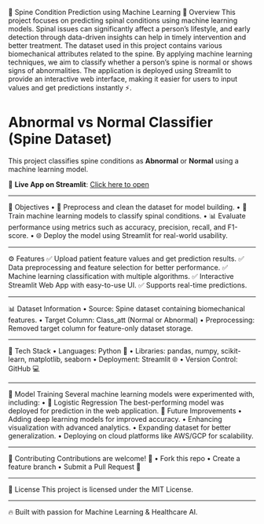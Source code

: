 🦴 Spine Condition Prediction using Machine Learning
📖 Overview
This project focuses on predicting spinal conditions using machine learning models. Spinal issues can significantly affect a person’s lifestyle, and early detection through data-driven insights can help in timely intervention and better treatment.
The dataset used in this project contains various biomechanical attributes related to the spine. By applying machine learning techniques, we aim to classify whether a person’s spine is normal or shows signs of abnormalities.
The application is deployed using Streamlit to provide an interactive web interface, making it easier for users to input values and get predictions instantly ⚡.

# Abnormal vs Normal Classifier (Spine Dataset)

This project classifies spine conditions as **Abnormal** or **Normal** using a machine learning model.

🔗 **Live App on Streamlit**: [Click here to open](https://abnormal-v-s-normal-classifying-from-spine-dataset-advaztw9fmh.streamlit.app/)


________________________________________
🎯 Objectives
•	🧾 Preprocess and clean the dataset for model building.
•	🤖 Train machine learning models to classify spinal conditions.
•	📊 Evaluate performance using metrics such as accuracy, precision, recall, and F1-score.
•	🌐 Deploy the model using Streamlit for real-world usability.
________________________________________
⚙️ Features
✅ Upload patient feature values and get prediction results.
✅ Data preprocessing and feature selection for better performance.
✅ Machine learning classification with multiple algorithms.
✅ Interactive Streamlit Web App with easy-to-use UI.
✅ Supports real-time predictions.
________________________________________
📊 Dataset Information
•	Source: Spine dataset containing biomechanical features.
•	Target Column: Class_att (Normal or Abnormal)
•	Preprocessing: Removed target column for feature-only dataset storage.
________________________________________
🚀 Tech Stack
•	Languages: Python 🐍
•	Libraries: pandas, numpy, scikit-learn, matplotlib, seaborn
•	Deployment: Streamlit 🌐
•	Version Control: GitHub 💻
________________________________________
🧪 Model Training
Several machine learning models were experimented with, including:
•	📌 Logistic Regression
The best-performing model was deployed for prediction in the web application.
🌟 Future Improvements
•	Adding deep learning models for improved accuracy.
•	Enhancing visualization with advanced analytics.
•	Expanding dataset for better generalization.
•	Deploying on cloud platforms like AWS/GCP for scalability.
________________________________________
🤝 Contributing
Contributions are welcome! 🎉
•	Fork this repo
•	Create a feature branch
•	Submit a Pull Request 🚀
________________________________________
📜 License
This project is licensed under the MIT License.
________________________________________
🔥 Built with passion for Machine Learning & Healthcare AI.


